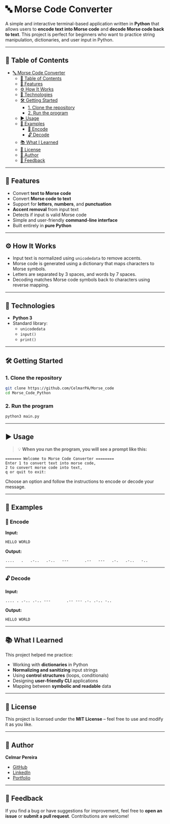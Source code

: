 # 🔤 Morse Code Converter

A simple and interactive terminal-based application written in **Python** that allows users to **encode text into Morse code** and **decode Morse code back to text**. This project is perfect for beginners who want to practice string manipulation, dictionaries, and user input in Python.

---

## 📌 Table of Contents

- [🔤 Morse Code Converter](#-morse-code-converter)
  - [📌 Table of Contents](#-table-of-contents)
  - [🚀 Features](#-features)
  - [⚙️ How It Works](#️-how-it-works)
  - [🧰 Technologies](#-technologies)
  - [🛠️ Getting Started](#️-getting-started)
    - [1. Clone the repository](#1-clone-the-repository)
    - [2. Run the program](#2-run-the-program)
  - [▶️ Usage](#️-usage)
  - [🧪 Examples](#-examples)
    - [🔐 Encode](#-encode)
    - [🔓 Decode](#-decode)
  - [📚 What I Learned](#-what-i-learned)
  - [📄 License](#-license)
  - [👤 Author](#-author)
  - [💬 Feedback](#-feedback)

---

## 🚀 Features

- Convert **text to Morse code**
- Convert **Morse code to text**
- Support for **letters**, **numbers**, and **punctuation**
- **Accent removal** from input text
- Detects if input is valid Morse code
- Simple and user-friendly **command-line interface**
- Built entirely in **pure Python**

---

## ⚙️ How It Works

- Input text is normalized using `unicodedata` to remove accents.
- Morse code is generated using a dictionary that maps characters to Morse symbols.
- Letters are separated by 3 spaces, and words by 7 spaces.
- Decoding matches Morse code symbols back to characters using reverse mapping.

---

## 🧰 Technologies

- **Python 3**
- Standard library:
  - `unicodedata`
  - `input()`
  - `print()`

---

## 🛠️ Getting Started

### 1. Clone the repository

```bash
git clone https://github.com/CelmarPA/Morse_code
cd Morse_Code_Python
```

### 2. Run the program

```bash
python3 main.py
```

---

## ▶️ Usage

> 💡 **When you run the program, you will see a prompt like this:**

```
======= Welcome to Morse Code Converter ========
Enter 1 to convert text into morse code,
2 to convert morse code into text,
q or quit to exit:
```

Choose an option and follow the instructions to encode or decode your message.

---

## 🧪 Examples

### 🔐 Encode

**Input:**
```
HELLO WORLD
```

**Output:**
```
....   .   .-..   .-..   ---       .--   ---   .-.   .-..   -..
```

---

### 🔓 Decode

**Input:**
```
.... . .-.. .-.. ---       .-- --- .-. .-.. -..
```

**Output:**
```
HELLO WORLD
```

---

## 📚 What I Learned

This project helped me practice:

- Working with **dictionaries** in Python
- **Normalizing and sanitizing** input strings
- Using **control structures** (loops, conditionals)
- Designing **user-friendly CLI** applications
- Mapping between **symbolic and readable** data

---

## 📄 License

This project is licensed under the **MIT License** – feel free to use and modify it as you like.

---

## 👤 Author

**Celmar Pereira**

- [GitHub](https://github.com/CelmarPA)
- [LinkedIn](https://linkedin.com/in/celmar-pereira-de-andrade-039830181)
- [Portfolio](https://yourportfolio.com)

---

## 💬 Feedback

If you find a bug or have suggestions for improvement, feel free to **open an issue** or **submit a pull request**. Contributions are welcome!

